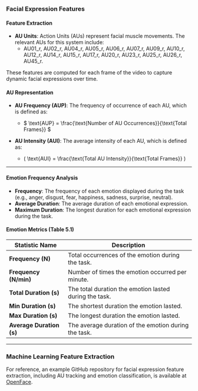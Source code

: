 ### Facial Expression Features

#### Feature Extraction
- **AU Units**: Action Units (AUs) represent facial muscle movements. The relevant AUs for this system include:
  - AU01_r, AU02_r, AU04_r, AU05_r, AU06_r, AU07_r, AU09_r, AU10_r, AU12_r, AU14_r, AU15_r, AU17_r, AU20_r, AU23_r, AU25_r, AU26_r, AU45_r.
  
These features are computed for each frame of the video to capture dynamic facial expressions over time. 

#### AU Representation
- **AU Frequency (AUP)**: The frequency of occurrence of each AU, which is defined as:
  - $ \text{AUP} = \frac{\text{Number of AU Occurrences}}{\text{Total Frames}} $
  
- **AU Intensity (AUI)**: The average intensity of each AU, which is defined as:
  - \( \text{AUI} = \frac{\text{Total AU Intensity}}{\text{Total Frames}} \)

---

#### Emotion Frequency Analysis
- **Frequency**: The frequency of each emotion displayed during the task (e.g., anger, disgust, fear, happiness, sadness, surprise, neutral).
- **Average Duration**: The average duration of each emotional expression.
- **Maximum Duration**: The longest duration for each emotional expression during the task.


#### Emotion Metrics (Table 5.1)
| Statistic Name     | Description                                                              |
|--------------------|--------------------------------------------------------------------------|
| **Frequency (N)**  | Total occurrences of the emotion during the task.                        |
| **Frequency (N/min)** | Number of times the emotion occurred per minute.                       |
| **Total Duration (s)** | The total duration the emotion lasted during the task.                 |
| **Min Duration (s)**  | The shortest duration the emotion lasted.                              |
| **Max Duration (s)**  | The longest duration the emotion lasted.                               |
| **Average Duration (s)** | The average duration of the emotion during the task.                 |

---

### Machine Learning Feature Extraction
For reference, an example GitHub repository for facial expression feature extraction, including AU tracking and emotion classification, is available at [OpenFace](https://github.com/TadasBaltrusaitis/OpenFace).
